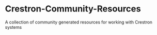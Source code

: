 # Crestron-Community-Resources
A collection of community generated resources for working with Crestron systems
